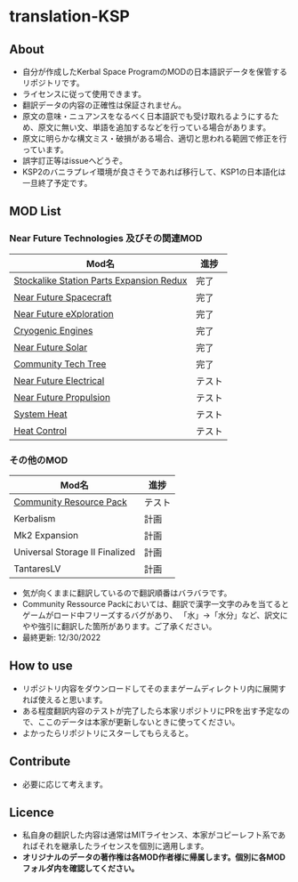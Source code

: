 # translation-KSP

## About

- 自分が作成したKerbal Space ProgramのMODの日本語訳データを保管するリポジトリです。
- ライセンスに従って使用できます。
- 翻訳データの内容の正確性は保証されません。
- 原文の意味・ニュアンスをなるべく日本語訳でも受け取れるようにするため、原文に無い文、単語を追加するなどを行っている場合があります。
- 原文に明らかな構文ミス・破損がある場合、適切と思われる範囲で修正を行っています。
- 誤字訂正等はissueへどうぞ。
- KSP2のバニラプレイ環境が良さそうであれば移行して、KSP1の日本語化は一旦終了予定です。

## MOD List

### Near Future Technologies 及びその関連MOD

| Mod名                                                                                                                                                     | 進捗   |
| --------------------------------------------------------------------------------------------------------------------------------------------------------- | ------ |
| [Stockalike Station Parts Expansion Redux](https://forum.kerbalspaceprogram.com/index.php?/topic/170211-112-stockalike-station-parts-redux-june-12-2022/) | 完了   |
| [Near Future Spacecraft](https://forum.kerbalspaceprogram.com/index.php?/topic/155465-most-112x-near-future-technologies-august-26/)                      | 完了   |
| [Near Future eXploration](https://forum.kerbalspaceprogram.com/index.php?/topic/155465-most-112x-near-future-technologies-august-26/)                     | 完了   |
| [Cryogenic Engines](https://forum.kerbalspaceprogram.com/index.php?/topic/106089-112x-cryogenic-engines-liquid-hydrogen-and-methane-rockets-jan-22-2022/) | 完了   |
| [Near Future Solar](https://forum.kerbalspaceprogram.com/index.php?/topic/155465-most-112x-near-future-technologies-august-26/)                           | 完了   |
| [Community Tech Tree](https://forum.kerbalspaceprogram.com/index.php?/topic/90530-112x-community-tech-tree-july-3/)                                       | 完了   |
| [Near Future Electrical](https://forum.kerbalspaceprogram.com/index.php?/topic/155465-most-112x-near-future-technologies-august-26/)                      | テスト |
| [Near Future Propulsion](https://forum.kerbalspaceprogram.com/index.php?/topic/155465-most-112x-near-future-technologies-august-26/)                      | テスト |
| [System Heat](https://forum.kerbalspaceprogram.com/index.php?/topic/193909-112x-systemheat-a-replacement-for-the-coreheat-system-october-9/)              | テスト |
| [Heat Control](https://forum.kerbalspaceprogram.com/index.php?/topic/112027-112x-heat-control-more-radiators-august-22-2021/)                             | テスト |

### その他のMOD

| Mod名                                                                                                              | 進捗   |
| ------------------------------------------------------------------------------------------------------------------ | ------ |
| [Community Resource Pack](https://forum.kerbalspaceprogram.com/index.php?/topic/83007-1x-community-resource-pack/) | テスト |
| Kerbalism                                                                                                          | 計画   |
| Mk2 Expansion                                                                                                      | 計画   |
| Universal Storage II Finalized                                                                                     | 計画   |
| TantaresLV                                                                                                         | 計画   |

- 気が向くままに翻訳しているので翻訳順番はバラバラです。
- Community Ressource Packにおいては、翻訳で漢字一文字のみを当てるとゲームがロード中フリーズするバグがあり、
「水」→「水分」など、訳文にやや強引に翻訳した箇所があります。ご了承ください。
- 最終更新: 12/30/2022

## How to use

- リポジトリ内容をダウンロードしてそのままゲームディレクトリ内に展開すれば使えると思います。
- ある程度翻訳内容のテストが完了したら本家リポジトリにPRを出す予定なので、ここのデータは本家が更新しないときに使ってください。
- よかったらリポジトリにスターしてもらえると。

## Contribute

- 必要に応じて考えます。

## Licence

- 私自身の翻訳した内容は通常はMITライセンス、本家がコピーレフト系であればそれを継承したライセンスを個別に適用します。
- **オリジナルのデータの著作権は各MOD作者様に帰属します。個別に各MODフォルダ内を確認してください。**
